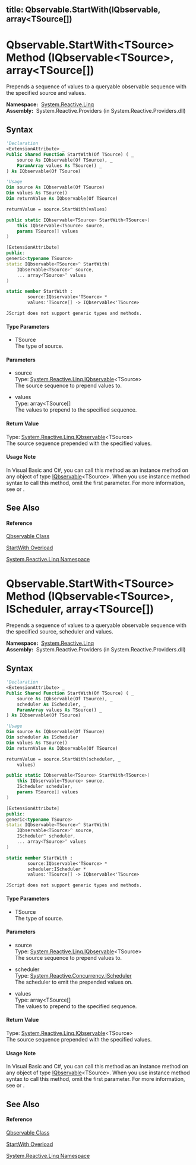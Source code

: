 title: Qbservable.StartWith<TSource>(IQbservable<TSource>, array<TSource[])
---
# Qbservable.StartWith\<TSource\> Method (IQbservable\<TSource\>, array\<TSource\[\])

Prepends a sequence of values to a queryable observable sequence with the specified source and values.

**Namespace:**  [System.Reactive.Linq](System.Reactive.Linq\System.Reactive.Linq.md)  
**Assembly:**  System.Reactive.Providers (in System.Reactive.Providers.dll)

## Syntax

```vb
'Declaration
<ExtensionAttribute> _
Public Shared Function StartWith(Of TSource) ( _
    source As IQbservable(Of TSource), _
    ParamArray values As TSource() _
) As IQbservable(Of TSource)
```

```vb
'Usage
Dim source As IQbservable(Of TSource)
Dim values As TSource()
Dim returnValue As IQbservable(Of TSource)

returnValue = source.StartWith(values)
```

```csharp
public static IQbservable<TSource> StartWith<TSource>(
    this IQbservable<TSource> source,
    params TSource[] values
)
```

```c++
[ExtensionAttribute]
public:
generic<typename TSource>
static IQbservable<TSource>^ StartWith(
    IQbservable<TSource>^ source, 
    ... array<TSource>^ values
)
```

```fsharp
static member StartWith : 
        source:IQbservable<'TSource> * 
        values:'TSource[] -> IQbservable<'TSource> 
```

```jscript
JScript does not support generic types and methods.
```

#### Type Parameters

- TSource  
  The type of source.

#### Parameters

- source  
  Type: [System.Reactive.Linq.IQbservable](IQbservable\IQbservable(TSource).md)\<TSource\>  
  The source sequence to prepend values to.

- values  
  Type: array\<TSource\[\]  
  The values to prepend to the specified sequence.

#### Return Value

Type: [System.Reactive.Linq.IQbservable](IQbservable\IQbservable(TSource).md)\<TSource\>  
The source sequence prepended with the specified values.

#### Usage Note

In Visual Basic and C\#, you can call this method as an instance method on any object of type [IQbservable](IQbservable\IQbservable(TSource).md)\<TSource\>. When you use instance method syntax to call this method, omit the first parameter. For more information, see [](https://msdn.microsoft.com/en-us/library/Bb384936) or [](https://msdn.microsoft.com/en-us/library/Bb383977).

## See Also

#### Reference

[Qbservable Class](Qbservable\Qbservable.md)

[StartWith Overload](StartWith\Qbservable.StartWith.md)

[System.Reactive.Linq Namespace](System.Reactive.Linq\System.Reactive.Linq.md)

# Qbservable.StartWith\<TSource\> Method (IQbservable\<TSource\>, IScheduler, array\<TSource\[\])

Prepends a sequence of values to a queryable observable sequence with the specified source, scheduler and values.

**Namespace:**  [System.Reactive.Linq](System.Reactive.Linq\System.Reactive.Linq.md)  
**Assembly:**  System.Reactive.Providers (in System.Reactive.Providers.dll)

## Syntax

```vb
'Declaration
<ExtensionAttribute> _
Public Shared Function StartWith(Of TSource) ( _
    source As IQbservable(Of TSource), _
    scheduler As IScheduler, _
    ParamArray values As TSource() _
) As IQbservable(Of TSource)
```

```vb
'Usage
Dim source As IQbservable(Of TSource)
Dim scheduler As IScheduler
Dim values As TSource()
Dim returnValue As IQbservable(Of TSource)

returnValue = source.StartWith(scheduler, _
    values)
```

```csharp
public static IQbservable<TSource> StartWith<TSource>(
    this IQbservable<TSource> source,
    IScheduler scheduler,
    params TSource[] values
)
```

```c++
[ExtensionAttribute]
public:
generic<typename TSource>
static IQbservable<TSource>^ StartWith(
    IQbservable<TSource>^ source, 
    IScheduler^ scheduler, 
    ... array<TSource>^ values
)
```

```fsharp
static member StartWith : 
        source:IQbservable<'TSource> * 
        scheduler:IScheduler * 
        values:'TSource[] -> IQbservable<'TSource> 
```

```jscript
JScript does not support generic types and methods.
```

#### Type Parameters

- TSource  
  The type of source.

#### Parameters

- source  
  Type: [System.Reactive.Linq.IQbservable](IQbservable\IQbservable(TSource).md)\<TSource\>  
  The source sequence to prepend values to.

- scheduler  
  Type: [System.Reactive.Concurrency.IScheduler](IScheduler\IScheduler.md)  
  The scheduler to emit the prepended values on.

- values  
  Type: array\<TSource\[\]  
  The values to prepend to the specified sequence.

#### Return Value

Type: [System.Reactive.Linq.IQbservable](IQbservable\IQbservable(TSource).md)\<TSource\>  
The source sequence prepended with the specified values.

#### Usage Note

In Visual Basic and C\#, you can call this method as an instance method on any object of type [IQbservable](IQbservable\IQbservable(TSource).md)\<TSource\>. When you use instance method syntax to call this method, omit the first parameter. For more information, see [](https://msdn.microsoft.com/en-us/library/Bb384936) or [](https://msdn.microsoft.com/en-us/library/Bb383977).

## See Also

#### Reference

[Qbservable Class](Qbservable\Qbservable.md)

[StartWith Overload](StartWith\Qbservable.StartWith.md)

[System.Reactive.Linq Namespace](System.Reactive.Linq\System.Reactive.Linq.md)
